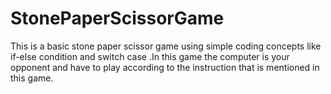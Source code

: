 # StonePaperScissorGame
This is a basic stone paper scissor game using simple coding concepts like if-else condition and switch case  .In this game the computer is your opponent and have to play according to the instruction that is mentioned in this game.
